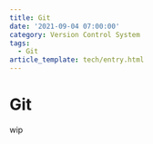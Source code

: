 ```yaml
---
title: Git
date: '2021-09-04 07:00:00'
category: Version Control System
tags:
  - Git
article_template: tech/entry.html
---
```

# Git

wip
